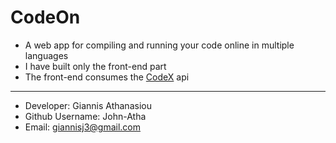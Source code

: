 # CodeOn

* A web app for compiling and running your code online in multiple languages
* I have built only the front-end part
* The front-end consumes the [CodeX](https://github.com/Jaagrav/CodeX) api

- - -

* Developer: Giannis Athanasiou
* Github Username: John-Atha
* Email: giannisj3@gmail.com
